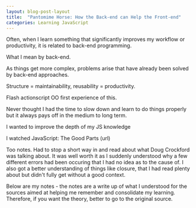 ```yaml
---
layout: blog-post-layout
title:  "Pantomime Horse: How the Back-end can Help the Front-end"
categories: Learning JavaScript
---
```


Often, when I learn something that significantly improves my workflow or productivity, it is related to back-end programming.

What I mean by back-end.

As things get more complex, problems arise that have already been solved by back-end approaches.

Structure = maintainability, reusability = productivity.

Flash actionscript OO first experience of this.

Never thought I had the time to slow down and learn to do things properly but it always pays off in the medium to long term.

I wanted to improve the depth of my JS knowledge

I watched JavaScript: The Good Parts (url)

Too notes. Had to stop a short way in and read about what Doug Crockford was talking about. It was well worth it as I suddenly understood why a few different errors had been occuring that I had no idea as to the cause of. I also got a better understanding of things like closure, that I had read plenty about but didn't fully get without a good context.

Below are my notes - the notes are a write up of what I understood for the sources aimed at helping me remember and consolidate my learning. Therefore, if you want the theory, better to go to the original source.